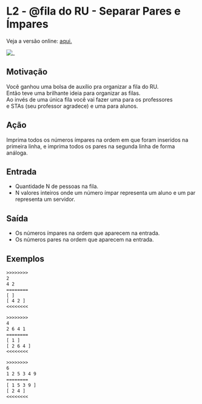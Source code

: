 # L2 - @fila do RU - Separar Pares e Ímpares

Veja a versão online: [aqui.](https://github.com/qxcodefup/arcade/blob/master/base/fila/Readme.md)

![_](https://raw.githubusercontent.com/qxcodefup/arcade/master/base/fila/cover.jpg)

[](solver.cpp)

## Motivação

Você ganhou uma bolsa de auxílio pra organizar a fila do RU.  
Então teve uma brilhante ideia para organizar as filas.  
Ao invés de uma única fila você vai fazer uma para os professores  
e STAs (seu professor agradece) e uma para alunos.

## Ação

Imprima todos os números ímpares na ordem em que foram inseridos na primeira linha, e imprima todos os pares na segunda linha de forma análoga.

## Entrada

* Quantidade N de pessoas na fila.
* N valores inteiros onde um número ímpar representa um aluno e um par representa um servidor.  

## Saída

* Os números ímpares na ordem que aparecem na entrada.
* Os números pares na ordem que aparecem na entrada.

## Exemplos

``` txt
>>>>>>>>
2
4 2
========
[ ]
[ 4 2 ]
<<<<<<<<

>>>>>>>>
4
2 6 4 1
========
[ 1 ]
[ 2 6 4 ]
<<<<<<<<

>>>>>>>>
6
1 2 5 3 4 9
========
[ 1 5 3 9 ]
[ 2 4 ]
<<<<<<<<
```
